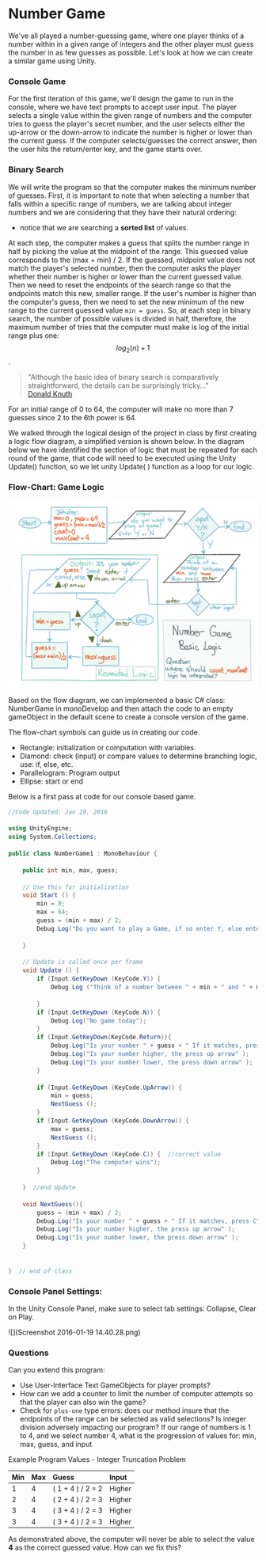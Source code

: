 # Number Game

We've all played a number-guessing game, where one player thinks of a number within in a given range of integers and the other player must guess the number in as few guesses as possible.  Let's look at how we can create a similar game using Unity.

### Console Game

For the first iteration of this game, we'll design the game to run in the console, where we have text prompts to accept user input. The player selects a single value within the given range of numbers and the computer tries to guess the player's secret number, and the user selects either the up-arrow or the down-arrow to indicate the number is higher or lower than the current guess.  If the computer selects/guesses the correct answer, then the user hits the return/enter key, and the game starts over.

### Binary Search

We will write the program so that the computer makes the minimum number of guesses.  First, it is important to note that when selecting a number that falls within a specific range of numbers, we are talking about integer numbers and we are considering that they have their natural ordering:

* notice that we are searching a **sorted list** of values. 

At each step, the computer makes a guess that splits the number range in half by picking the value at the midpoint of the range. This guessed value corresponds to the  \(max + min\) / 2.  If the guessed, midpoint value does not match the player's selected number, then the computer asks the player whether their number is higher or lower than the current guessed value. Then we need to reset the endpoints of the search range so that the endpoints match this new, smaller range. If the user's number is higher than the computer's guess, then we need to set the new minimum of the new range to the current guessed value `min = guess`.  So, at each step in binary search, the number of possible values is divided in half, therefore, the maximum number of tries that the computer must make is   log  of the initial range plus one: $$log_2(n)+1$$.

> "Although the basic idea of binary search is comparatively straightforward, the details can be surprisingly tricky…"  
>     [Donald Knuth](https://en.wikipedia.org/wiki/Binary_search_algorithm#Number_guessing_game)

For an initial range of 0 to 64, the computer will make no more than 7 guesses since 2 to the 6th power is 64.

We walked through the logical design of the project in class by first creating a logic flow diagram, a simplified version is shown below.  In the diagram below we have identified the section of logic that must be repeated for each round of the game, that code will need to be executed using the Unity Update\(\) function, so we let unity Update\( \) function as a loop for our logic.

### Flow-Chart: Game Logic

![](flowChart.png)

Based on the flow diagram, we  can implemented a basic C\# class: NumberGame in monoDevelop and then attach the code to an empty gameObject in the default scene to create a console version of the game.

The flow-chart symbols can guide us in creating our code.

* Rectangle: initialization or computation with variables.
* Diamond: check \(input\) or compare values to determine branching logic, use: if, else, etc.
* Parallelogram:  Program output
* Ellipse: start or end

Below is a first pass at code for our console based game.

```C#
//Code Updated: Jan 19, 2016

using UnityEngine;
using System.Collections;

public class NumberGame1 : MonoBehaviour {

    public int min, max, guess;

    // Use this for initialization
    void Start () {
        min = 0;
        max = 64;
        guess = (min + max) / 2;
        Debug.Log("Do you want to play a Game, if so enter Y, else enter N");

    }

    // Update is called once per frame
    void Update () {
        if (Input.GetKeyDown (KeyCode.Y)) {
            Debug.Log ("Think of a number between " + min + " and " + max + " press Enter when ready");

        } 
        if (Input.GetKeyDown (KeyCode.N)) {
            Debug.Log("No game today");
        }
        if (Input.GetKeyDown(KeyCode.Return)){
            Debug.Log("Is your number " + guess + " If it matches, press C");
            Debug.Log("Is your number higher, the press up arrow" );
            Debug.Log("Is your number lower, the press down arrow" );
        }

        if (Input.GetKeyDown (KeyCode.UpArrow)) {
            min = guess;
            NextGuess ();
        }
        if (Input.GetKeyDown (KeyCode.DownArrow)) {
            max = guess;
            NextGuess ();
        }
        if (Input.GetKeyDown (KeyCode.C)) {  //correct value
            Debug.Log("The computer wins");
        }

    }  //end Update

    void NextGuess(){
        guess = (min + max) / 2;
        Debug.Log("Is your number " + guess + " If it matches, press C");
        Debug.Log("Is your number higher, the press up arrow" );
        Debug.Log("Is your number lower, the press down arrow" );
    }


}  // end of class
```

### Console Panel Settings:

In the Unity Console Panel, make sure to select tab settings: Collapse, Clear on Play.

![](Screenshot 2016-01-19 14.40.28.png)

### Questions

Can you extend this program:

* Use User-Interface Text GameObjects for player prompts?
* How can we add a counter to limit the number of computer attempts so that the player can also win the game?
* Check for `plus-one` type errors: does our method insure that the endpoints of the range can be selected as valid selections?  Is integer division adversely impacting our program?  If our range of numbers is 1 to 4, and we select number 4, what is the progression of values for: min, max, guess, and input

Example Program Values - Integer Truncation Problem

| Min | Max | Guess | Input |
| :--- | :--- | :--- | :--- |
| 1 | 4 | \( 1 + 4 \) / 2 = 2 | Higher |
| 2 | 4 | \( 2 + 4 \) / 2 = 3 | Higher |
| 3 | 4 | \( 3 + 4 \) / 2 = 3 | Higher |
| 3 | 4 | \( 3 + 4 \) / 2 = 3 | Higher |

As demonstrated above, the computer will never be able to select the value **4** as the correct guessed value.  How can we fix this?


